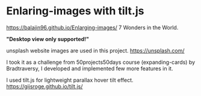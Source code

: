 # Enlaring-images with tilt.js
https://balajin96.github.io/Enlarging-images/
7 Wonders in the World. 

**"Desktop view only supported!"**

unsplash website images are used in this project. https://unsplash.com/

I took it as a challenge from 50projects50days course (expanding-cards) by Bradtraversy, I developed and implemented few more features in it. 

I used tilt.js for lightweight parallax hover tilt effect. https://gijsroge.github.io/tilt.js/ 

